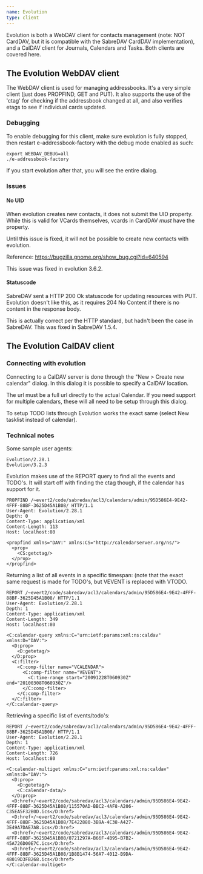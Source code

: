 ```yaml
---
name: Evolution 
type: client
---
```


Evolution is both a WebDAV client for contacts management (note: NOT CardDAV,
but it is compatible with the SabreDAV CardDAV implementation), and a CalDAV
client for Journals, Calendars and Tasks. Both clients are covered here.

The Evolution WebDAV client
---------------------------

The WebDAV client is used for managing addressbooks. It's a very simple client
(just does PROPFIND, GET and PUT). It also supports the use of the 'ctag' for
checking if the addressbook changed at all, and also verifies etags to see
if individual cards updated.

### Debugging

To enable debugging for this client, make sure evolution is fully stopped,
then restart e-addressbook-factory with the debug mode enabled as such:

    export WEBDAV_DEBUG=all
    ./e-addressbook-factory

If you start evolution after that, you will see the entire dialog.

### Issues

#### No UID

When evolution creates new contacts, it does not submit the UID property.
While this is valid for VCards themselves, vcards in CardDAV _must_ have
the property.

Until this issue is fixed, it will not be possible to create new contacts with
evolution.

Reference: <https://bugzilla.gnome.org/show_bug.cgi?id=640594>

This issue was fixed in evolution 3.6.2.

#### Statuscode

SabreDAV sent a HTTP 200 Ok statuscode for updating resources with PUT.
Evolution doesn't like this, as it requires 204 No Content if there is no
content in the response body.

This is actually correct per the HTTP standard, but hadn't been the case in
SabreDAV. This was fixed in SabreDAV 1.5.4.


The Evolution CalDAV client
---------------------------

### Connecting with evolution

Connecting to a CalDAV server is done through the "New > Create new calendar"
dialog. In this dialog it is possible to specify a CalDAV location.

The url must be a full url directly to the actual Calendar.  If you need
support for multiple calendars, these will all need to be setup through this
dialog.

To setup TODO lists through Evolution works the exact same (select New tasklist
instead of calendar).

### Technical notes

Some sample user agents:

    Evolution/2.28.1
    Evolution/3.2.3

Evolution makes use of the REPORT query to find all the events and TODO's.
It will start off with finding the ctag though, if the calendar has support
for it.

    PROPFIND /~evert2/code/sabredav/acl3/calendars/admin/95D586E4-9E42-4FFF-88BF-3625D45A1B08/ HTTP/1.1
    User-Agent: Evolution/2.28.1
    Depth: 0
    Content-Type: application/xml
    Content-Length: 113
    Host: localhost:80

    <propfind xmlns="DAV:" xmlns:CS="http://calendarserver.org/ns/">
      <prop>
        <CS:getctag/>
      </prop>
    </propfind>

Returning a list of all events in a specific timespan: (note that the exact
same request is made for TODO's, but VEVENT is replaced with VTODO.

    REPORT /~evert2/code/sabredav/acl3/calendars/admin/95D586E4-9E42-4FFF-88BF-3625D45A1B08/ HTTP/1.1
    User-Agent: Evolution/2.28.1
    Depth: 1
    Content-Type: application/xml
    Content-Length: 349
    Host: localhost:80

    <C:calendar-query xmlns:C="urn:ietf:params:xml:ns:caldav" xmlns:D="DAV:">
      <D:prop>
        <D:getetag/>
      </D:prop>
      <C:filter>
        <C:comp-filter name="VCALENDAR">
          <C:comp-filter name="VEVENT">
            <C:time-range start="20091228T060930Z" end="20100308T060930Z"/>
          </C:comp-filter>
        </C:comp-filter>
      </C:filter>
    </C:calendar-query>

Retrieving a specific list of events/todo's:

    REPORT /~evert2/code/sabredav/acl3/calendars/admin/95D586E4-9E42-4FFF-88BF-3625D45A1B08/ HTTP/1.1
    User-Agent: Evolution/2.28.1
    Depth: 1
    Content-Type: application/xml
    Content-Length: 726
    Host: localhost:80

    <C:calendar-multiget xmlns:C="urn:ietf:params:xml:ns:caldav" xmlns:D="DAV:">
      <D:prop>
        <D:getetag/>
        <C:calendar-data/>
      </D:prop>
      <D:href>/~evert2/code/sabredav/acl3/calendars/admin/95D586E4-9E42-4FFF-88BF-3625D45A1B08/115570AD-BBC2-4AF8-A206-C35EA5F32B0D.ics</D:href>
      <D:href>/~evert2/code/sabredav/acl3/calendars/admin/95D586E4-9E42-4FFF-88BF-3625D45A1B08/7E422880-3B9A-4C38-A427-3E49A7DAE7AB.ics</D:href>
      <D:href>/~evert2/code/sabredav/acl3/calendars/admin/95D586E4-9E42-4FFF-88BF-3625D45A1B08/8721297A-B66F-4B95-B7B2-45A726D00E7C.ics</D:href>
      <D:href>/~evert2/code/sabredav/acl3/calendars/admin/95D586E4-9E42-4FFF-88BF-3625D45A1B08/1B8B1474-56A7-4012-B9DA-48019D3FB268.ics</D:href>
    </C:calendar-multiget>


